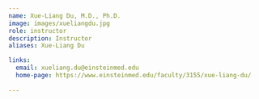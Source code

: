 ```yaml
---
name: Xue-Liang Du, M.D., Ph.D.
image: images/xueliangdu.jpg
role: instructor
description: Instructor
aliases: Xue-Liang Du

links:
  email: xueliang.du@einsteinmed.edu
  home-page: https://www.einsteinmed.edu/faculty/3155/xue-liang-du/
 
---
```


